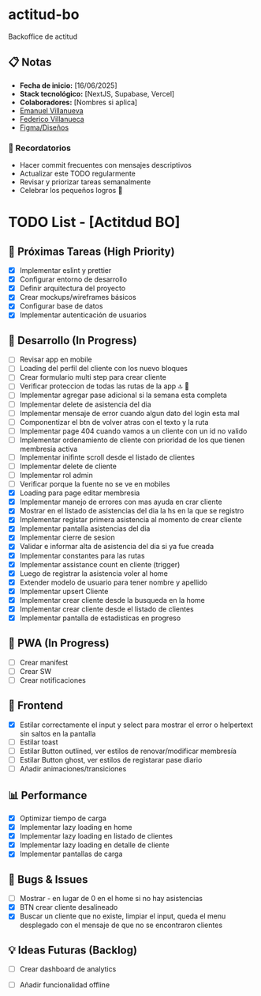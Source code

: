 # actitud-bo
Backoffice de actitud

## 📋 Notas
- **Fecha de inicio:** [16/06/2025]
- **Stack tecnológico:** [NextJS, Supabase, Vercel]
- **Colaboradores:** [Nombres si aplica]
- [Emanuel Villanueva](https://github.com/EmaCrzz)
- [Federico Villanueca](https://github.com/Federicovilla09)
- [Figma/Diseños](https://www.figma.com/design/rNNGaLm6Frb796gArQn2cg/Registro-de-asistencias-%7C-App-Movil--Desarrollo-?node-id=771-12702&m=dev)

### 💭 Recordatorios
- Hacer commit frecuentes con mensajes descriptivos
- Actualizar este TODO regularmente
- Revisar y priorizar tareas semanalmente
- Celebrar los pequeños logros 🎉

# TODO List - [Actitdud BO]

## 🚀 Próximas Tareas (High Priority)
- [X] Implementar eslint y prettier
- [X] Configurar entorno de desarrollo
- [X] Definir arquitectura del proyecto
- [X] Crear mockups/wireframes básicos
- [X] Configurar base de datos
- [X] Implementar autenticación de usuarios

## 🔧 Desarrollo (In Progress)
- [ ] Revisar app en mobile
- [ ] Loading del perfil del cliente con los nuevo bloques
- [ ] Crear formulario multi step para crear cliente
- [ ] Verificar proteccion de todas las rutas de la app 🔝 🚩
- [ ] Implementar agregar pase adicional si la semana esta completa
- [ ] Implementar delete de asistencia del dia
- [ ] Implementar mensaje de error cuando algun dato del login esta mal
- [ ] Componentizar el btn de volver atras con el texto y la ruta
- [ ] Implementar page 404 cuando vamos a un cliente con un id no valido
- [ ] Implementar ordenamiento de cliente con prioridad de los que tienen membresia activa
- [ ] Implementar inifinte scroll desde el listado de clientes
- [ ] Implementar delete de cliente
- [ ] Implementar rol admin
- [ ] Verificar porque la fuente no se ve en mobiles
- [X] Loading para page editar membresia
- [X] Implementar manejo de errores con mas ayuda en crar cliente
- [X] Mostrar en el listado de asistencias del dia la hs en la que se registro
- [X] Implementar registar primera asistencia al momento de crear cliente
- [X] Implementar pantalla asistencias del dia
- [X] Implementar cierre de sesion
- [X] Validar e informar alta de asistencia del dia si ya fue creada
- [X] Implementar constantes para las rutas
- [X] Implementar assistance count en cliente (trigger)
- [X] Luego de registrar la asistencia voler al home
- [X] Extender modelo de usuario para tener nombre y apellido
- [X] Implementar upsert Cliente
- [X] Implementar crear cliente desde la busqueda en la home
- [X] Implementar crear cliente desde el listado de clientes
- [X] Implementar pantalla de estadisticas en progreso

## 📱 PWA (In Progress)
- [ ] Crear manifest
- [ ] Crear SW
- [ ] Crear notificaciones

## 🎨 Frontend
- [X] Estilar correctamente el input y select para mostrar el error o helpertext sin saltos en la pantalla
- [ ] Estilar toast
- [ ] Estilar Button outlined, ver estilos de renovar/modificar membresía
- [ ] Estilar Button ghost, ver estilos de registarar pase diario
- [ ] Añadir animaciones/transiciones

## 📊 Performance
- [X] Optimizar tiempo de carga
- [X] Implementar lazy loading en home
- [X] Implementar lazy loading en listado de clientes
- [X] Implementar lazy loading en detalle de cliente
- [X] Implementar pantallas de carga

## 🐛 Bugs & Issues
- [ ] Mostrar - en lugar de 0 en el home si no hay asistencias
- [X] BTN crear cliente desalineado
- [X] Buscar un cliente que no existe, limpiar el input, queda el menu desplegado con el mensaje de que no se encontraron clientes

## 💡 Ideas Futuras (Backlog)
- [ ] Crear dashboard de analytics
- [ ] Añadir funcionalidad offline

